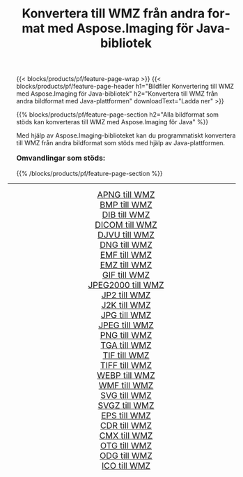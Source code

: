 ﻿---
title: Konvertera till WMZ från andra format med Aspose.Imaging för Java-bibliotek 
weight: 3920
url: /sv/java/conversion/to/wmz/ 
lang: sv
langdirlevel: 2
locales: zh-hans,ja,it,ru,de,es,fr,nl,id,lt,pl,pt,vi,tr,ko,zh-hant,ar,hi,th,sv,cs,uk,he
description: Med Aspose.Imaging kan du konvertera till WMZ från andra format med Java
---

{{< blocks/products/pf/feature-page-wrap >}}
{{< blocks/products/pf/feature-page-header h1="Bildfiler Konvertering till WMZ med Aspose.Imaging för Java-bibliotek" h2="Konvertera till WMZ från andra bildformat med Java-plattformen" downloadText="Ladda ner" >}}


{{% blocks/products/pf/feature-page-section  h2="Alla bildformat som stöds kan konverteras till WMZ med Aspose.Imaging för Java" %}}
<p align=justify>Med hjälp av Aspose.Imaging-biblioteket kan du programmatiskt konvertera till WMZ från andra bildformat som stöds med hjälp av Java-plattformen.</p>
<h3 style="margin-top:16px;">
Omvandlingar som stöds:
</h3>
{{% /blocks/products/pf/feature-page-section %}}
<div class="container-fluid productfamilypage bg-gray">
    <div class="convertypes bg-gray agp-content section">
        <div class="container">
		<hr style="margin-left:-20px;"/>
		<div class="row other-converters" style="gap: 10px;font-size: 19px;text-align:center;">
		    <div class='col-md-3 other-converter remove-lp remove-rp'><a href="/imaging/sv/java/conversion/apng-to-wmz/" style="padding:15px;">APNG till WMZ</a></div>
<div class='col-md-3 other-converter remove-lp remove-rp'><a href="/imaging/sv/java/conversion/bmp-to-wmz/" style="padding:15px;">BMP till WMZ</a></div>
<div class='col-md-3 other-converter remove-lp remove-rp'><a href="/imaging/sv/java/conversion/dib-to-wmz/" style="padding:15px;">DIB till WMZ</a></div>
<div class='col-md-3 other-converter remove-lp remove-rp'><a href="/imaging/sv/java/conversion/dicom-to-wmz/" style="padding:15px;">DICOM till WMZ</a></div>
<div class='col-md-3 other-converter remove-lp remove-rp'><a href="/imaging/sv/java/conversion/djvu-to-wmz/" style="padding:15px;">DJVU till WMZ</a></div>
<div class='col-md-3 other-converter remove-lp remove-rp'><a href="/imaging/sv/java/conversion/dng-to-wmz/" style="padding:15px;">DNG till WMZ</a></div>
<div class='col-md-3 other-converter remove-lp remove-rp'><a href="/imaging/sv/java/conversion/emf-to-wmz/" style="padding:15px;">EMF till WMZ</a></div>
<div class='col-md-3 other-converter remove-lp remove-rp'><a href="/imaging/sv/java/conversion/emz-to-wmz/" style="padding:15px;">EMZ till WMZ</a></div>
<div class='col-md-3 other-converter remove-lp remove-rp'><a href="/imaging/sv/java/conversion/gif-to-wmz/" style="padding:15px;">GIF till WMZ</a></div>
<div class='col-md-3 other-converter remove-lp remove-rp'><a href="/imaging/sv/java/conversion/jpeg2000-to-wmz/" style="padding:15px;">JPEG2000 till WMZ</a></div>
<div class='col-md-3 other-converter remove-lp remove-rp'><a href="/imaging/sv/java/conversion/jp2-to-wmz/" style="padding:15px;">JP2 till WMZ</a></div>
<div class='col-md-3 other-converter remove-lp remove-rp'><a href="/imaging/sv/java/conversion/j2k-to-wmz/" style="padding:15px;">J2K till WMZ</a></div>
<div class='col-md-3 other-converter remove-lp remove-rp'><a href="/imaging/sv/java/conversion/jpg-to-wmz/" style="padding:15px;">JPG till WMZ</a></div>
<div class='col-md-3 other-converter remove-lp remove-rp'><a href="/imaging/sv/java/conversion/jpeg-to-wmz/" style="padding:15px;">JPEG till WMZ</a></div>
<div class='col-md-3 other-converter remove-lp remove-rp'><a href="/imaging/sv/java/conversion/png-to-wmz/" style="padding:15px;">PNG till WMZ</a></div>
<div class='col-md-3 other-converter remove-lp remove-rp'><a href="/imaging/sv/java/conversion/tga-to-wmz/" style="padding:15px;">TGA till WMZ</a></div>
<div class='col-md-3 other-converter remove-lp remove-rp'><a href="/imaging/sv/java/conversion/tif-to-wmz/" style="padding:15px;">TIF till WMZ</a></div>
<div class='col-md-3 other-converter remove-lp remove-rp'><a href="/imaging/sv/java/conversion/tiff-to-wmz/" style="padding:15px;">TIFF till WMZ</a></div>
<div class='col-md-3 other-converter remove-lp remove-rp'><a href="/imaging/sv/java/conversion/webp-to-wmz/" style="padding:15px;">WEBP till WMZ</a></div>
<div class='col-md-3 other-converter remove-lp remove-rp'><a href="/imaging/sv/java/conversion/wmf-to-wmz/" style="padding:15px;">WMF till WMZ</a></div>
<div class='col-md-3 other-converter remove-lp remove-rp'><a href="/imaging/sv/java/conversion/svg-to-wmz/" style="padding:15px;">SVG till WMZ</a></div>
<div class='col-md-3 other-converter remove-lp remove-rp'><a href="/imaging/sv/java/conversion/svgz-to-wmz/" style="padding:15px;">SVGZ till WMZ</a></div>
<div class='col-md-3 other-converter remove-lp remove-rp'><a href="/imaging/sv/java/conversion/eps-to-wmz/" style="padding:15px;">EPS till WMZ</a></div>
<div class='col-md-3 other-converter remove-lp remove-rp'><a href="/imaging/sv/java/conversion/cdr-to-wmz/" style="padding:15px;">CDR till WMZ</a></div>
<div class='col-md-3 other-converter remove-lp remove-rp'><a href="/imaging/sv/java/conversion/cmx-to-wmz/" style="padding:15px;">CMX till WMZ</a></div>
<div class='col-md-3 other-converter remove-lp remove-rp'><a href="/imaging/sv/java/conversion/otg-to-wmz/" style="padding:15px;">OTG till WMZ</a></div>
<div class='col-md-3 other-converter remove-lp remove-rp'><a href="/imaging/sv/java/conversion/odg-to-wmz/" style="padding:15px;">ODG till WMZ</a></div>
<div class='col-md-3 other-converter remove-lp remove-rp'><a href="/imaging/sv/java/conversion/ico-to-wmz/" style="padding:15px;">ICO till WMZ</a></div>
                </div>
        </div>
    </div>
</div>
<br/>

